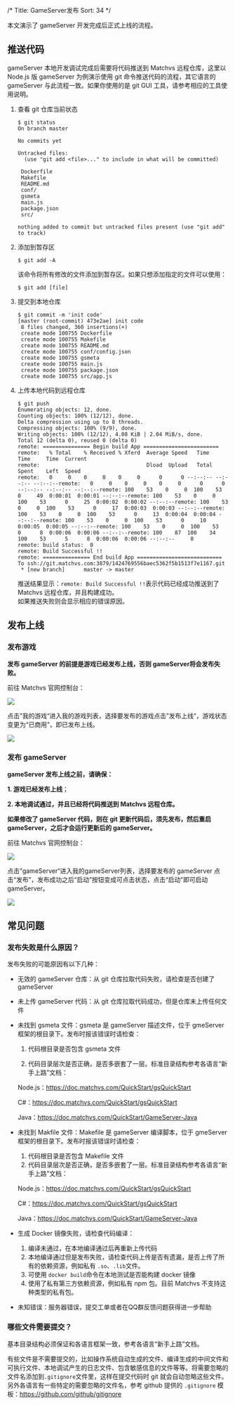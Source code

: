 /*
Title: GameServer发布
Sort: 34
*/

本文演示了 gameServer 开发完成后正式上线的流程。  



## 推送代码

gameServer 本地开发调试完成后需要将代码推送到 Matchvs 远程仓库，这里以 Node.js 版 gameServer 为例演示使用 git 命令推送代码的流程，其它语言的 gameServer 与此流程一致。如果你使用的是 git GUI 工具，请参考相应的工具使用说明。

1. 查看 git 仓库当前状态

   ```shell
   $ git status
   On branch master
   
   No commits yet
   
   Untracked files:
     (use "git add <file>..." to include in what will be committed)
   
   	Dockerfile
   	Makefile
   	README.md
   	conf/
   	gsmeta
   	main.js
   	package.json
   	src/
   
   nothing added to commit but untracked files present (use "git add" to track)
   ```

2. 添加到暂存区

   ```shell
   $ git add -A
   ```

   该命令将所有修改的文件添加到暂存区。如果只想添加指定的文件可以使用：

   ```shell
   $ git add [file]
   ```

3. 提交到本地仓库

   ```shell
   $ git commit -m 'init code'
   [master (root-commit) 473e2ae] init code
    8 files changed, 360 insertions(+)
    create mode 100755 Dockerfile
    create mode 100755 Makefile
    create mode 100755 README.md
    create mode 100755 conf/config.json
    create mode 100755 gsmeta
    create mode 100755 main.js
    create mode 100755 package.json
    create mode 100755 src/app.js
   ```

4. 上传本地代码到远程仓库

   ```shell
   $ git push
   Enumerating objects: 12, done.
   Counting objects: 100% (12/12), done.
   Delta compression using up to 8 threads.
   Compressing objects: 100% (9/9), done.
   Writing objects: 100% (12/12), 4.08 KiB | 2.04 MiB/s, done.
   Total 12 (delta 0), reused 0 (delta 0)
   remote: =============== Begin build App ========================
   remote:   % Total    % Received % Xferd  Average Speed   Time    Time     Time  Current
   remote:                                  Dload  Upload   Total   Spent    Left  Speed
   remote:   0     0    0     0    0     0      0      0 --:--:-- --:--:-- --:--:--remote:   0     0    0     0    0     0      0      0 --:--:-- --:--:-- --:--:--remote: 100    53    0     0  100    53      0     49  0:00:01  0:00:01 --:--:--remote: 100    53    0     0  100    53      0     25  0:00:02  0:00:02 --:--:--remote: 100    53    0     0  100    53      0     17  0:00:03  0:00:03 --:--:--remote: 100    53    0     0  100    53      0     13  0:00:04  0:00:04 --:--:--remote: 100    53    0     0  100    53      0     10  0:00:05  0:00:05 --:--:--remote: 100    53    0     0  100    53      0      8  0:00:06  0:00:06 --:--:--remote: 100    87  100    34  100    53      5      8  0:00:06  0:00:06 --:--:--     0
   remote: build status:  0
   remote: Build Successful !!
   remote: =============== End build App ===========================
   To ssh://git.matchvs.com:3879/1424769556baec5362f5b1513f7e1167.git
    * [new branch]      master -> master
   ```

   推送结果显示：`remote: Build Successful !!`表示代码已经成功推送到了 Matchvs 远程仓库，并且构建成功。  
   如果推送失败则会显示相应的错误原因。

## 发布上线

### 发布游戏

**发布 gameServer 的前提是游戏已经发布上线，否则 gameServer将会发布失败。**

前往 Matchvs 官网控制台：

![](http://imgs.matchvs.com/static/Doc-img/gamePub/GameServerImg/unpublicgame&gameserver.png)

点击”我的游戏“进入我的游戏列表，选择要发布的游戏点击”发布上线“，游戏状态变更为“已商用”，即已发布上线。

![](http://imgs.matchvs.com/static/Doc-img/gamePub/GameServerImg/publicgame&gameserver.png)



### 发布 gameServer

**gameServer 发布上线之前，请确保：**

**1. 游戏已经发布上线**；

**2. 本地调试通过，并且已经将代码推送到 Matchvs 远程仓库。**


**如果修改了 gameServer 代码，则在 git 更新代码后，须先发布，然后重启 gameServer，之后才会运行更新后的 gameServer。**

前往 Matchvs 官网控制台：

![](http://imgs.matchvs.com/static/Doc-img/gamePub/GameServerImg/unpublicgameserver.png)

点击”gameServer“进入我的gameServer列表，选择要发布的 gameServer 点击“发布”，发布成功之后“启动”按钮变成可点击状态，点击“启动”即可启动 gameServer。

![](http://imgs.matchvs.com/static/Doc-img/gamePub/GameServerImg/publishedgameserver.png)



## 常见问题

### 发布失败是什么原因？

发布失败的可能原因有以下几种：

- 无效的 gameServer 仓库：从 git 仓库拉取代码失败，请检查是否创建了 gameServer

- 未上传 gameServer 代码：从 git 仓库拉取代码成功，但是仓库未上传任何文件

- 未找到 gsmeta 文件：gsmeta 是 gameServer 描述文件，位于 gmeServer 框架的根目录下。发布时报该错误时请检查：

  1. 代码根目录是否包含 gsmeta 文件

  2. 代码目录层次是否正确，是否多嵌套了一层。标准目录结构参考各语言“新手上路”文档：

    Node.js：https://doc.matchvs.com/QuickStart/gsQuickStart

    C#：https://doc.matchvs.com/QuickStart/gsQuickStart

    Java：https://doc.matchvs.com/QuickStart/GameServer-Java

- 未找到 Makfile 文件：Makefile 是 gameServer 编译脚本，位于 gmeServer 框架的根目录下。发布时报该错误时请检查：

  1. 代码根目录是否包含 Makefile 文件
  2. 代码目录层次是否正确，是否多嵌套了一层。标准目录结构参考各语言“新手上路”文档：

    Node.js：https://doc.matchvs.com/QuickStart/gsQuickStart

    C#：https://doc.matchvs.com/QuickStart/gsQuickStart

    Java：https://doc.matchvs.com/QuickStart/GameServer-Java

- 生成 Docker 镜像失败，请检查代码编译：

  1. 编译未通过，在本地编译通过后再重新上传代码
  2. 本地编译通过但是发布失败，请检查代码上传是否有遗漏，是否上传了所有的依赖资源，例如私有 `.so`、`.lib`文件。
  1. 可使用 `docker build`命令在本地测试是否能构建 docker 镜像
  2. 使用了私有第三方依赖资源，例如私有 npm 包。目前 Matchvs 不支持这种类型的私有包。

- 未知错误：服务器错误，提交工单或者在QQ群反馈问题获得进一步帮助



### 哪些文件需要提交？

基本目录结构必须保证和各语言框架一致，参考各语言“新手上路”文档。

有些文件是不需要提交的，比如操作系统自动生成的文件、编译生成的中间文件和可执行文件、本地调试产生的日志文件、包含敏感信息的文件等等。将需要忽略的文件名添加到`.gitignore`文件里，这样在提交代码时 git 就会自动忽略这些文件。另外各语言有一些特定的需要忽略的文件名，参考 github 提供的 `.gitignore` 模板：https://github.com/github/gitignore
